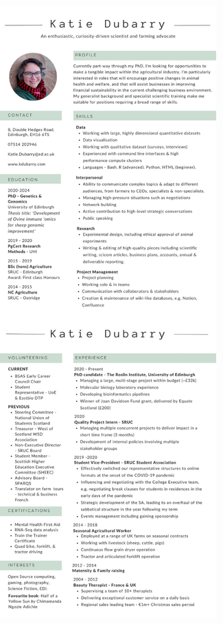 <!DOCTYPE html>
<html lang="en">
 <head>
  <meta charset="UTF-8" />
  <meta name="viewport" content="width=device-width, initial-scale=1.0" />
  <meta http-equiv="X-UA-Compatible" content="ie=edge" />
  <link
   href="https://fonts.googleapis.com/css2?family=Roboto:wght@500&display=swap"
   rel="stylesheet"
  />
  <link rel="stylesheet" href="style.css" />
  <title>Kate's CV</title>
  <script>
   window.dataLayer = window.dataLayer || [];
   function gtag() {
    dataLayer.push(arguments);
   }
   gtag('js', new Date());

   gtag('config', 'UA-177429414-1');
  </script>
 </head>
    <title>My CV</title>
    <style>
        body {
            margin: 0;
            padding: 0;
        }
        img {
            max-width: 100%;
            height: auto;
            display: block;
            margin: 0 auto;
        }
        @media print {
            img {
                max-width: 100%;
                height: auto;
                margin: 0;
            }
        }
    </style>
</head>
<body>
    <img src="KDubarry_CV1.jpg" alt="Katie's CV page 1">
    <img src="KDubarry_CV2.jpg" alt="Katie's CV page 2">

</body>
</html>
